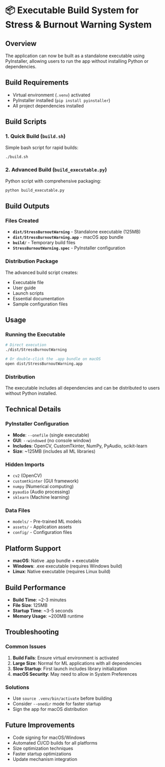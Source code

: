 # 📦 Executable Build System for Stress & Burnout Warning System

## Overview
The application can now be built as a standalone executable using PyInstaller, allowing users to run the app without installing Python or dependencies.

## Build Requirements
- Virtual environment (`.venv`) activated
- PyInstaller installed (`pip install pyinstaller`)
- All project dependencies installed

## Build Scripts

### 1. Quick Build (`build.sh`)
Simple bash script for rapid builds:
```bash
./build.sh
```

### 2. Advanced Build (`build_executable.py`)
Python script with comprehensive packaging:
```bash
python build_executable.py
```

## Build Outputs

### Files Created
- **`dist/StressBurnoutWarning`** - Standalone executable (125MB)
- **`dist/StressBurnoutWarning.app`** - macOS app bundle
- **`build/`** - Temporary build files
- **`StressBurnoutWarning.spec`** - PyInstaller configuration

### Distribution Package
The advanced build script creates:
- Executable file
- User guide
- Launch scripts
- Essential documentation
- Sample configuration files

## Usage

### Running the Executable
```bash
# Direct execution
./dist/StressBurnoutWarning

# Or double-click the .app bundle on macOS
open dist/StressBurnoutWarning.app
```

### Distribution
The executable includes all dependencies and can be distributed to users without Python installed.

## Technical Details

### PyInstaller Configuration
- **Mode**: `--onefile` (single executable)
- **GUI**: `--windowed` (no console window)
- **Includes**: OpenCV, CustomTkinter, NumPy, PyAudio, scikit-learn
- **Size**: ~125MB (includes all ML libraries)

### Hidden Imports
- `cv2` (OpenCV)
- `customtkinter` (GUI framework)
- `numpy` (Numerical computing)
- `pyaudio` (Audio processing)
- `sklearn` (Machine learning)

### Data Files
- `models/` - Pre-trained ML models
- `assets/` - Application assets
- `config/` - Configuration files

## Platform Support
- **macOS**: Native .app bundle + executable
- **Windows**: .exe executable (requires Windows build)
- **Linux**: Native executable (requires Linux build)

## Build Performance
- **Build Time**: ~2-3 minutes
- **File Size**: 125MB
- **Startup Time**: ~3-5 seconds
- **Memory Usage**: ~200MB runtime

## Troubleshooting

### Common Issues
1. **Build Fails**: Ensure virtual environment is activated
2. **Large Size**: Normal for ML applications with all dependencies
3. **Slow Startup**: First launch includes library initialization
4. **macOS Security**: May need to allow in System Preferences

### Solutions
- Use `source .venv/bin/activate` before building
- Consider `--onedir` mode for faster startup
- Sign the app for macOS distribution

## Future Improvements
- Code signing for macOS/Windows
- Automated CI/CD builds for all platforms
- Size optimization techniques
- Faster startup optimizations
- Update mechanism integration
